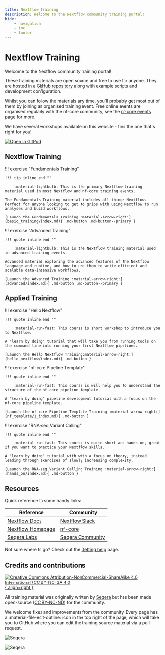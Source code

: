 ```yaml
---
title: Nextflow Training
description: Welcome to the Nextflow community training portal!
hide:
    - navigation
    - toc
    - footer
---
```


# Nextflow Training

Welcome to the Nextflow community training portal!

These training materials are open source and free to use for anyone.
They are hosted in a [GitHub repository](https://github.com/nextflow-io/training) along with example scripts and development configuration.

Whilst you can follow the materials any time, you'll probably get most out of them by joining an organised training event.
Free online events are organised regularly with the nf-core community, see the [nf-core events page](https://nf-co.re/events) for more.

We have several workshops available on this website - find the one that's right for you!

[![Open in GitPod](https://img.shields.io/badge/Gitpod-%20Open%20in%20Gitpod-908a85?logo=gitpod)](https://gitpod.io/#https://github.com/nextflow-io/training)

## Nextflow Training

!!! exercise "Fundamentals Training"

    !!! tip inline end ""

        :material-lightbulb: This is the primary Nextflow training material used in most Nextflow and nf-core training events.

    The Fundamentals Training material includes all things Nextflow. Perfect for anyone looking to get to grips with using Nextflow to run analyses and build workflows.

    [Launch the Fundamentals Training :material-arrow-right:](basic_training/index.md){ .md-button .md-button--primary }

!!! exercise "Advanced Training"

    !!! quote inline end ""

        :material-lightbulb: This is the Nextflow training material used in advanced training events.

    Advanced material exploring the advanced features of the Nextflow language and runtime, and how to use them to write efficient and scalable data-intensive workflows.

    [Launch the Advanced Training :material-arrow-right:](advanced/index.md){ .md-button .md-button--primary }

## Applied Training

!!! exercise "Hello Nextflow"

    !!! quote inline end ""

        :material-run-fast: This course is short workshop to introduce you to Nextflow.

    A "learn by doing" tutorial that will take you from running tools on the command line into running your first Nextflow pipelines.

    [Launch the Hello Nextflow Training:material-arrow-right:](hello_nextflow/index.md){ .md-button }

!!! exercise "nf-core Pipeline Template"

    !!! quote inline end ""

        :material-run-fast: This course is will help you to understand the structure of the nf-core pipeline template.

    A "learn by doing" pipeline development tutorial with a focus on the nf-core pipeline template.

    [Launch the nf-core Pipeline Template Training :material-arrow-right:](nf_template/1_index.md){ .md-button }

!!! exercise "RNA-seq Variant Calling"

    !!! quote inline end ""

        :material-run-fast: This course is quite short and hands-on, great if you want to practice your Nextflow skills.

    A "learn by doing" tutorial with with a focus on theory, instead leading through exercises of slowly increasing complexity.

    [Launch the RNA-seq Variant Calling Training :material-arrow-right:](hands_on/index.md){ .md-button }

## Resources

Quick reference to some handy links:

| Reference                                                   |  Community                                                   |
| ----------------------------------------------------------- | ------------------------------------------------------------ |
| [Nextflow Docs](https://nextflow.io/docs/latest/index.html) | [Nextflow Slack](https://www.nextflow.io/slack-invite.html)  |
| [Nextflow Homepage](https://nextflow.io/)                   | [nf-core](https://nf-co.re/)                                 |
| [Seqera Labs](https://seqera.io/)                           | [Seqera Community](https://community.seqera.io)              |

Not sure where to go? Check out the [Getting help](help.md) page.

## Credits and contributions

[![Creative Commons Attribution-NonCommercial-ShareAlike 4.0 International (CC BY-NC-SA 4.0](assets/img/cc_by-nc-nd.svg){ align=right }](https://creativecommons.org/licenses/by-nc-nd/4.0/)

All training material was originally written by [Seqera](https://seqera.io) but has been made open-source ([CC BY-NC-ND](https://creativecommons.org/licenses/by-nc-nd/4.0/)) for the community.

We welcome fixes and improvements from the community.
Every page has a :material-file-edit-outline: icon in the top right of the page, which will take you to GitHub where you can edit the training source material via a pull-request.

<div markdown class="homepage_logos">

![Seqera](assets/img/seqera_logo.png#only-light)

![Seqera](assets/img/seqera_logo_dark.png#only-dark)

</div>
